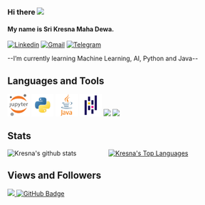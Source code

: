 ### Hi there <img src="https://media.giphy.com/media/hvRJCLFzcasrR4ia7z/giphy.gif" width="25px"> 
#### My name is Sri Kresna Maha Dewa.

[![Linkedin](https://img.shields.io/badge/-LinkedIn-blue?style=flat&logo=Linkedin&logoColor=white)](https://www.linkedin.com/in/sri-kresna-maha-dewa-b0783a242/)
[![Gmail](https://img.shields.io/badge/-Gmail-c14438?style=flat&labelColor=fff&logo=Gmail&logoColor=c4302b)](mailto:srikresna383@gmail.com)
[![Telegram](https://img.shields.io/badge/-Telegram-2ca5e0?style=flat&logo=telegram&logoColor=white)](https://t.me/srikresna)

--I’m currently learning Machine Learning, AI, Python and Java--

## Languages and Tools
<code><img height="50" src="https://raw.githubusercontent.com/github/explore/a4691f04ff219c1c2aa02fc61fda41aa43f1459a/topics/jupyter-notebook/jupyter-notebook.png"></code>
<code><img height="50" src="https://raw.githubusercontent.com/github/explore/80688e429a7d4ef2fca1e82350fe8e3517d3494d/topics/python/python.png"></code>
<code><img height="50" src="https://raw.githubusercontent.com/github/explore/80688e429a7d4ef2fca1e82350fe8e3517d3494d/topics/java/java.png"></code>
<code><img height="50" src="https://raw.githubusercontent.com/devicons/devicon/2ae2a900d2f041da66e950e4d48052658d850630/icons/pandas/pandas-original.svg"></code>
<code><img height="50" src="https://upload.wikimedia.org/wikipedia/commons/0/05/Scikit_learn_logo_small.svg"></code>
<code><img height="50" src="https://www.vectorlogo.zone/logos/tensorflow/tensorflow-icon.svg"></code>

## Stats
<img width="45%" align="left" alt="Kresna's github stats" src="https://github-readme-stats-gopla.vercel.app/api?username=srikresna&show_icons=true&theme=random" />
<a href="https://github.com/srikresna/github-readme-stats"><img alt="Kresna's Top Languages" src="https://github-readme-stats.vercel.app/api/top-langs/?username=srikresna&langs_count=8&count_private=true&layout=compact&theme=react&hide_border=true&bg_color=0D1117" /></a>
                                                             
##                                                      
## Views and Followers
<a href="https://github.com/Meghna-DAS/github-profile-views-counter">
    <img src="https://komarev.com/ghpvc/?username=srikresna">
</a>
<a href="https://github.com/srikresna?tab=followers"><img src="https://img.shields.io/github/followers/srikresna?label=Followers&style=social" alt="GitHub Badge"></a>

<!---
srikresna/srikresna is a ✨ special ✨ repository because its `README.md` (this file) appears on your GitHub profile.
You can click the Preview link to take a look at your changes.
--->
